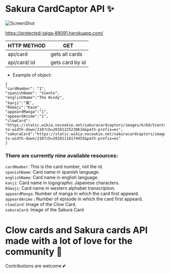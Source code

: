 # Sakura CardCaptor API ✨


![ScreenShot](https://raw.github.com/JessVel/sakura-card-capture-api/main/assets/sakura.jpg) 


https://protected-taiga-89091.herokuapp.com/

|HTTP METHOD     |      GET       |
|----------------|----------------|
|api/card        | gets all cards |
|api/card/:id    | gets card by id|



* Example of object: 

```
{
"cardNumber": "1",
"spanishName": "Viento",
"englishName":"The Windy",
"kanji":"風",
"Rōmaji":"Kaze",
"appeardManga":"1",
"appeardAnime":"1",
"clowCard": "https://static.wikia.nocookie.net/sakuracardcaptors/images/6/6d/Viento.jpg/revision/latest/scale-to-width-down/210?cb=20181225230616&path-prefix=es",
"sakuraCard":"https://static.wikia.nocookie.net/sakuracardcaptors/images/7/7e/Viento_Sakura.jpg/revision/latest/scale-to-width-down/210?cb=20201116174455&path-prefix=es"
}
```

### There are currently nine available resources:

`cardNumber`: This is the card number, not the id. <br>
`spanishName`: Card name in spanish language.<br>
`englishName`: Card name in english language.<br>
`kanji`: Card name in logographic Japanese characters.<br>
`Rōmaji`: Card name in western alphabet transcription.<br>
`appeardManga`: Number of manga in which the card first appeard.<br>
`appeardAnime` : Number of episode in which the card first appeard.<br>
`clowCard`: Image of the Clow Card.<br>
`sakuraCard`: Image of the Sakura Card<br>




# Clow cards and Sakura cards API made with a lot of love for the community 🌈

Contributions are welcome 💕



